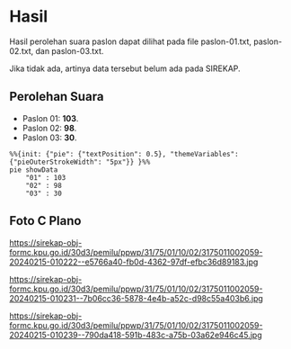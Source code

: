 # Hasil

Hasil perolehan suara paslon dapat dilihat pada file paslon-01.txt, paslon-02.txt, dan paslon-03.txt.

Jika tidak ada, artinya data tersebut belum ada pada SIREKAP.

## Perolehan Suara

 * Paslon 01: **103**.
 * Paslon 02: **98**.
 * Paslon 03: **30**.

```mermaid
%%{init: {"pie": {"textPosition": 0.5}, "themeVariables": {"pieOuterStrokeWidth": "5px"}} }%%
pie showData
    "01" : 103
    "02" : 98
    "03" : 30
```
## Foto C Plano

https://sirekap-obj-formc.kpu.go.id/30d3/pemilu/ppwp/31/75/01/10/02/3175011002059-20240215-010222--e5766a40-fb0d-4362-97df-efbc36d89183.jpg

https://sirekap-obj-formc.kpu.go.id/30d3/pemilu/ppwp/31/75/01/10/02/3175011002059-20240215-010231--7b06cc36-5878-4e4b-a52c-d98c55a403b6.jpg

https://sirekap-obj-formc.kpu.go.id/30d3/pemilu/ppwp/31/75/01/10/02/3175011002059-20240215-010239--790da418-591b-483c-a75b-03a62e946c45.jpg
